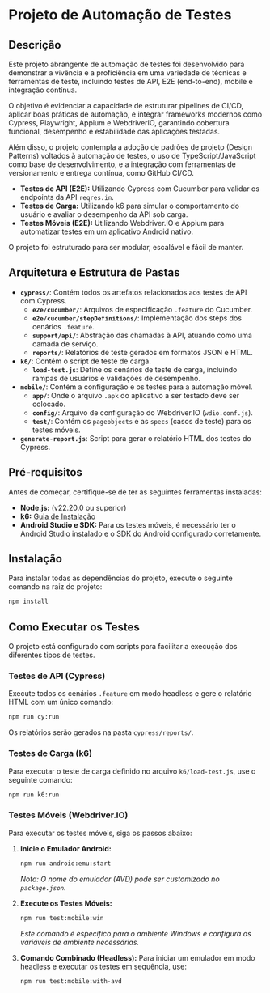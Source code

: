 # Projeto de Automação de Testes

## Descrição

Este projeto abrangente de automação de testes foi desenvolvido para demonstrar a vivência e a proficiência em uma variedade de técnicas e ferramentas de teste, incluindo testes de API, E2E (end-to-end), mobile e integração contínua.

O objetivo é evidenciar a capacidade de estruturar pipelines de CI/CD, aplicar boas práticas de automação, e integrar frameworks modernos como Cypress, Playwright, Appium e WebdriverIO, garantindo cobertura funcional, desempenho e estabilidade das aplicações testadas.

Além disso, o projeto contempla a adoção de padrões de projeto (Design Patterns) voltados à automação de testes, o uso de TypeScript/JavaScript como base de desenvolvimento, e a integração com ferramentas de versionamento e entrega contínua, como GitHub CI/CD.

- **Testes de API (E2E):** Utilizando Cypress com Cucumber para validar os endpoints da API `reqres.in`.
- **Testes de Carga:** Utilizando k6 para simular o comportamento do usuário e avaliar o desempenho da API sob carga.
- **Testes Móveis (E2E):** Utilizando Webdriver.IO e Appium para automatizar testes em um aplicativo Android nativo.

O projeto foi estruturado para ser modular, escalável e fácil de manter.

## Arquitetura e Estrutura de Pastas

- **`cypress/`**: Contém todos os artefatos relacionados aos testes de API com Cypress.
  - **`e2e/cucumber/`**: Arquivos de especificação `.feature` do Cucumber.
  - **`e2e/cucumber/stepDefinitions/`**: Implementação dos steps dos cenários `.feature`.
  - **`support/api/`**: Abstração das chamadas à API, atuando como uma camada de serviço.
  - **`reports/`**: Relatórios de teste gerados em formatos JSON e HTML.
- **`k6/`**: Contém o script de teste de carga.
  - **`load-test.js`**: Define os cenários de teste de carga, incluindo rampas de usuários e validações de desempenho.
- **`mobile/`**: Contém a configuração e os testes para a automação móvel.
  - **`app/`**: Onde o arquivo `.apk` do aplicativo a ser testado deve ser colocado.
  - **`config/`**: Arquivo de configuração do Webdriver.IO (`wdio.conf.js`).
  - **`test/`**: Contém os `pageobjects` e as `specs` (casos de teste) para os testes móveis.
- **`generate-report.js`**: Script para gerar o relatório HTML dos testes do Cypress.

## Pré-requisitos

Antes de começar, certifique-se de ter as seguintes ferramentas instaladas:

- **Node.js:** (v22.20.0 ou superior)
- **k6:** [Guia de Instalação](https://k6.io/docs/getting-started/installation/)
- **Android Studio e SDK:** Para os testes móveis, é necessário ter o Android Studio instalado e o SDK do Android configurado corretamente.

## Instalação

Para instalar todas as dependências do projeto, execute o seguinte comando na raiz do projeto:

```bash
npm install
```

## Como Executar os Testes

O projeto está configurado com scripts para facilitar a execução dos diferentes tipos de testes.

### Testes de API (Cypress)

Execute todos os cenários `.feature` em modo headless e gere o relatório HTML com um único comando:

```bash
npm run cy:run
```

Os relatórios serão gerados na pasta `cypress/reports/`.

### Testes de Carga (k6)

Para executar o teste de carga definido no arquivo `k6/load-test.js`, use o seguinte comando:

```bash
npm run k6:run
```

### Testes Móveis (Webdriver.IO)

Para executar os testes móveis, siga os passos abaixo:

1. **Inicie o Emulador Android:**
   ```bash
   npm run android:emu:start
   ```
   *Nota: O nome do emulador (AVD) pode ser customizado no `package.json`.*

2. **Execute os Testes Móveis:**
   ```bash
   npm run test:mobile:win
   ```
   *Este comando é específico para o ambiente Windows e configura as variáveis de ambiente necessárias.*

3. **Comando Combinado (Headless):**
   Para iniciar um emulador em modo headless e executar os testes em sequência, use:
   ```bash
   npm run test:mobile:with-avd
   ```
